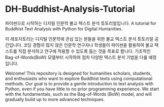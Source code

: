 # DH-Buddhist-Analysis-Tutorial
파이썬으로 시작하는 디지털 인문학 불교 텍스트 분석 튜토리얼입니다. 
A tutorial for Buddhist Text Analysis with Python for Digital Humanities.

이 레포지토리는 디지털 인문학에 관심 있는 분들을 위한 불교 텍스트 분석 튜토리얼 공간입니다. 코딩 경험이 많지 않은 인문학 연구자나 학생들이 파이썬을 활용하여 불교 텍스트를 직접 분석하고 연구에 적용할 수 있도록 돕는 것을 목표로 합니다. 기초적인 Bag-of-Words(BoW) 모델부터 시작하여 점차 다양한 텍스트 분석 기법을 다룰 예정입니다. 

Welcome! This repository is designed for humanities scholars, students, and enthusiasts who want to explore Buddhist texts using computational methods. Our goal is to provide a gentle introduction to text analysis with Python, even if you have little to no prior programming experience. We start with the fundamentals, such as the Bag-of-Words (BoW) model, and will gradually build up to more advanced techniques. 
